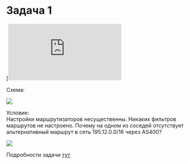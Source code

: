 # Задача 1

[![](https://dan4i4ek.info/src/55.html)

Схема:

![](https://dan4i4ek.info/src/0_bc860_b8da42a5_XL.jpg)

Условие:  
Настройки маршрутизаторов несущественны. Никаких фильтров маршрутов не настроено. Почему на одном из соседей отсутствует альтернативный маршрут в сеть 195.12.0.0/16 через AS400?

![](https://dan4i4ek.info/src/0_bc861_c9ba900f_XL.jpg)

Подробности задачи [тут](https://linkmeup.ru/blog/55.html)

